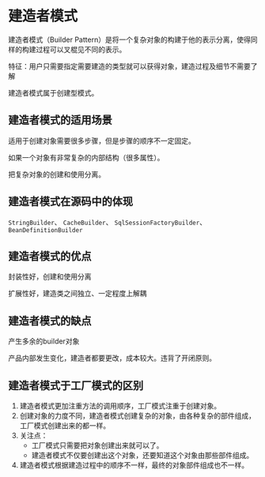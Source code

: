 # 建造者模式

建造者模式（Builder Pattern）是将一个复杂对象的构建于他的表示分离，使得同样的构建过程可以叉棍见不同的表示。

特征：用户只需要指定需要建造的类型就可以获得对象，建造过程及细节不需要了解

建造者模式属于创建型模式。

## 建造者模式的适用场景

适用于创建对象需要很多步骤，但是步骤的顺序不一定固定。

如果一个对象有非常复杂的内部结构（很多属性）。

把复杂对象的创建和使用分离。

## 建造者模式在源码中的体现

`StringBuilder`、
`CacheBuilder`、
`SqlSessionFactoryBuilder`、
`BeanDefinitionBuilder`

## 建造者模式的优点

封装性好，创建和使用分离

扩展性好，建造类之间独立、一定程度上解耦

## 建造者模式的缺点

产生多余的builder对象

产品内部发生变化，建造者都要更改，成本较大。违背了开闭原则。

## 建造者模式于工厂模式的区别

1. 建造者模式更加注重方法的调用顺序，工厂模式注重于创建对象。
2. 创建对象的力度不同，建造者模式创建复杂的对象，由各种复杂的部件组成，工厂模式创建出来的都一样。
3. 关注点：
   * 工厂模式只需要把对象创建出来就可以了。
   * 建造者模式不仅要创建出这个对象，还要知道这个对象由那些部件组成。
4. 建造者模式根据建造过程中的顺序不一样，最终的对象部件组成也不一样。